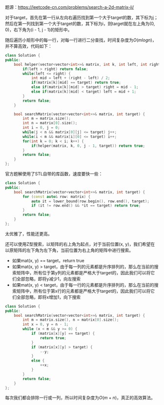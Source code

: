 题源：https://leetcode-cn.com/problems/search-a-2d-matrix-ii/

对于target，首先在第一行从左向右遍历找到第一个大于target的数，其下标为j；然后在第一列找到第一个大于target的数，其下标为i，则target就在左上角为(0, 0)，右下角为(i - 1, j - 1)的矩形中。

随后遍历小矩形中的每一行，对每一行进行二分查找，时间复杂度为$O(mlogn)$，并不算高效，代码如下：

```c++
class Solution {
public:
    bool helper(vector<vector<int>>& matrix, int k, int left, int right, int target) {
        if(left > right) return false;
        while(left <= right) {
            int mid = left + (right - left) / 2; 
            if(matrix[k][mid] == target) return true;
            else if(matrix[k][mid] > target) right = mid - 1;
            else if(matrix[k][mid] < target) left = mid + 1;
        }
        return false;
    }

    bool searchMatrix(vector<vector<int>>& matrix, int target) {
        int m = matrix.size();
        int n = matrix[0].size();
        int i = 0, j = 0;
        while(j < n && matrix[0][j] <= target) j++; 
        while(i < m && matrix[i][0] <= target) i++;
        for(int k = 0; k < i; k++) {
            if(helper(matrix, k, 0, j - 1, target)) return true;
        }
        return false;
    }
};
```

官方题解使用了STL自带的库函数，速度要快一些：

```c++
class Solution {
public:
    bool searchMatrix(vector<vector<int>>& matrix, int target) {
        for (const auto& row: matrix) {
            auto it = lower_bound(row.begin(), row.end(), target);
            if (it != row.end() && *it == target) return true;            
        }
        return false;
    }
};
```

太优雅了，性能还更高。

还可以使用Z型搜索，以矩阵的右上角为起点，对于当前位置(x, y)，我们希望在以原矩阵的左下角为左下角，当前位置为右上角的矩阵中进行搜索。

- 如果mat(x, y) == target，return true
- 如果mat(x, y) > target，由于每一列的元素都是升序排列的，那么在当前的搜索矩阵中，所有位于第y列的元素都是严格大于target的，因此我们可以将它们全部忽略，即将y减少1，向左搜索
- 如果mat(x, y) < target，由于每一行的元素都是升序排列的，那么在当前的搜索矩阵中，所有位于第x行的元素都是严格大于target的，因此我们可以将它们全部忽略，即将x增加1，向下搜索

```c++
class Solution {
public:
    bool searchMatrix(vector<vector<int>>& matrix, int target) {
        int m = matrix.size(), n = matrix[0].size();
        int x = 0, y = n - 1;
        while (x < m && y >= 0) {
            if (matrix[x][y] == target) {
                return true;
            }
            if (matrix[x][y] > target) {
                --y;
            }
            else {
                ++x;
            }
        }
        return false;
    }
};
```

每次我们都会排除一行或一列，所以时间复杂度为$O(m+n)$，真正的高效算法。